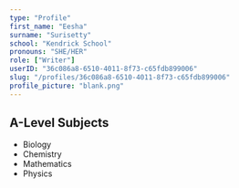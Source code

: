 ```yaml
---
type: "Profile"
first_name: "Eesha"
surname: "Surisetty"
school: "Kendrick School"
pronouns: "SHE/HER"
role: ["Writer"]
userID: "36c086a8-6510-4011-8f73-c65fdb899006"
slug: "/profiles/36c086a8-6510-4011-8f73-c65fdb899006"
profile_picture: "blank.png"
---
```


## A-Level Subjects

- Biology
- Chemistry
- Mathematics
- Physics
    